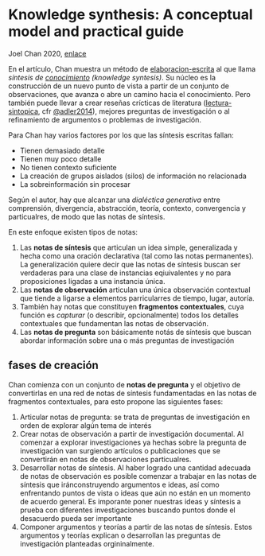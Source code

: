 # Knowledge synthesis: A conceptual model and practical guide

Joel Chan 2020, [enlace](https://oasislab.pubpub.org/pub/54t0y9mk)

En el artículo, Chan muestra un método de [elaboracion-escrita](elaboracion-escrita.md) al que llama *síntesis de [conocimiento](conocimiento.md) (knowledge syntesis)*. Su núcleo es la construcción de un nuevo punto de vista a partir de un conjunto de observaciones, que avanza o abre un camino hacia el conocimiento. Pero también puede llevar a crear reseñas crícticas de literatura ([lectura-sintopica](lectura-sintopica.md), cfr [@adler2014](@adler2014.md)), mejores preguntas de investigación o al refinamiento de argumentos o problemas de investigación.

Para Chan hay varios factores por los que las síntesis escritas fallan:

* Tienen demasiado detalle
* Tienen muy poco detalle
* No tienen contexto suficiente
* La creación de grupos aislados (silos) de información no relacionada
* La sobreinformación sin procesar

Según el autor, hay que alcanzar una *dialéctica generativa* entre comprensión, divergencia, abstracción, teoría, contexto, convergencia y particualres, de modo que las notas de síntesis.

En este enfoque existen tipos de notas:

1. Las **notas de síntesis** que articulan un idea simple, generalizada y hecha como una oración declarativa (tal como las notas permanentes). La generalización quiere decir que las notas de síntesis buscan ser verdaderas para una clase de instancias eqiuivalentes y no para proposiciones ligadas a una instancia única.
1. Las **notas de observación** articulan una única observación contextual que tiende a ligarse a elementos parricularres de tiempo, lugar, autoría.
1. También hay notas que constituyen **fragmentos contextuales**, cuya función es *capturar* (o describir, opcionalmente) todos los detalles contextuales que fundamentan las notas de observación.
1. Las **notas de pregunta** son básicamente notás de síntesis que buscan abordar información sobre una o más preguntas de investigación

## fases de creación

Chan comienza con un conjunto de **notas de pregunta** y el objetivo de convertirlas en una red de notas de síntesis fundamentadas en las notas de fragmentos contextuales, para esto propone las siguientes fases:

1. Articular notas de pregunta: se trata de preguntas de investigación en orden de explorar algún tema de interés
2. Crear notas de observación a partir de investigación documental. Al comenzar a explorar investigaciones ya hechas sobre la pregunta de investigación van surgiendo artículos o publicaciones que se convertirán en notas de observaciones particualres.
3. Desarrollar notas de síntesis. Al haber logrado una cantidad adecuada de notas de observación es posible comenzar a trabajar en las notas de síntesis que iránconstruyendo argumentos e ideas, así como enfrentando puntos de vista o ideas que aún no están en un momento de acuerdo general. Es imporante poner nuestras ideas y síntesis a prueba con diferentes investigaciones buscando puntos donde el desacuerdo pueda ser importante
4. Componer argumentos y teorías a partir de las notas de síntesis. Estos argumentos y teorías explican o desarrollan las preguntas de investigación planteadas orgininalmente.
